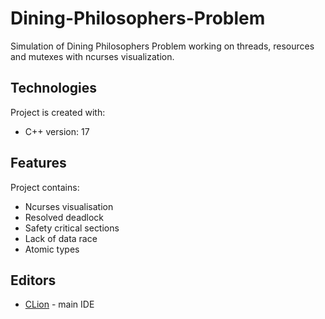 # Dining-Philosophers-Problem
Simulation of Dining Philosophers Problem working on threads, resources and mutexes with ncurses visualization.

## Technologies
Project is created with:
* C++  version: 17

## Features
Project contains:
* Ncurses visualisation
* Resolved deadlock
* Safety critical sections
* Lack of data race
* Atomic types

## Editors
* [CLion](https://www.jetbrains.com/clion/promo/?gclid=Cj0KCQjwudb3BRC9ARIsAEa-vUtYLw5eJboty4Dh_vSShkhAQ98slQ97rKjnaCzBkXQnCiI_DidnZ6saAhdaEALw_wcB&gclsrc=aw.ds) - main IDE

